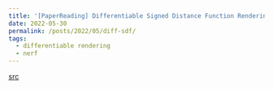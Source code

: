 ```yaml
---
title: '[PaperReading] Differentiable Signed Distance Function Rendering, SIGGRAPH 2022'
date: 2022-05-30
permalink: /posts/2022/05/diff-sdf/
tags:
  - differentiable rendering
  - nerf
---
```


[src](http://rgl.epfl.ch/publications/Vicini2022SDF)